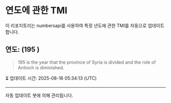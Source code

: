 
# 연도에 관한 TMI

이 리포지토리는 numbersapi를 사용하여 특정 년도에 관한 TMI를 자동으로 업데이트합니다.

## 연도: (195 )
> 195 is the year that the province of Syria is divided and the role of Antioch is diminished.

⏳ 업데이트 시간: 2025-08-16 05:34:13 (UTC)

---
자동 업데이트 봇에 의해 관리됩니다.
